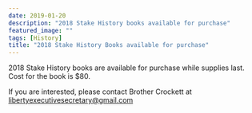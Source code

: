 ```yaml
---
date: 2019-01-20
description: "2018 Stake History books available for purchase"
featured_image: ""
tags: [History]
title: "2018 Stake History Books available for purchase"
---
```


2018 Stake History books are available for purchase while supplies last. Cost for the book is $80. 

If you are interested, please contact Brother Crockett at libertyexecutivesecretary@gmail.com